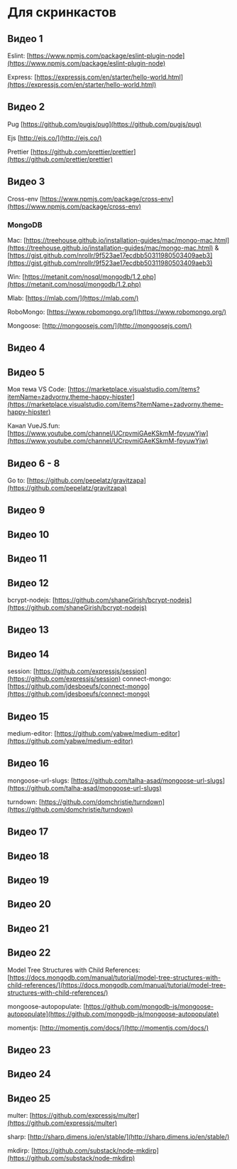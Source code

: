 # Для скринкастов

## Видео 1

Eslint: [https://www.npmjs.com/package/eslint-plugin-node](https://www.npmjs.com/package/eslint-plugin-node)

Express: [https://expressjs.com/en/starter/hello-world.html](https://expressjs.com/en/starter/hello-world.html)

## Видео 2

Pug [https://github.com/pugjs/pug](https://github.com/pugjs/pug)

Ejs [http://ejs.co/](http://ejs.co/)

Prettier [https://github.com/prettier/prettier](https://github.com/prettier/prettier)

## Видео 3

Cross-env [https://www.npmjs.com/package/cross-env](https://www.npmjs.com/package/cross-env)

### MongoDB

Mac: [https://treehouse.github.io/installation-guides/mac/mongo-mac.html](https://treehouse.github.io/installation-guides/mac/mongo-mac.html) & [https://gist.github.com/nrollr/9f523ae17ecdbb50311980503409aeb3](https://gist.github.com/nrollr/9f523ae17ecdbb50311980503409aeb3)

Win: [https://metanit.com/nosql/mongodb/1.2.php](https://metanit.com/nosql/mongodb/1.2.php)

Mlab: [https://mlab.com/](https://mlab.com/)

RoboMongo: [https://www.robomongo.org/](https://www.robomongo.org/)

Mongoose: [http://mongoosejs.com/](http://mongoosejs.com/)

## Видео 4

## Видео 5

Моя тема VS Code: [https://marketplace.visualstudio.com/items?itemName=zadvorny.theme-happy-hipster](https://marketplace.visualstudio.com/items?itemName=zadvorny.theme-happy-hipster)

Канал VueJS.fun: [https://www.youtube.com/channel/UCrpvmiGAeKSkmM-fpyuwYjw](https://www.youtube.com/channel/UCrpvmiGAeKSkmM-fpyuwYjw)

## Видео 6 - 8

Go to: [https://github.com/pepelatz/gravitzapa](https://github.com/pepelatz/gravitzapa)

## Видео 9

## Видео 10

## Видео 11

## Видео 12

bcrypt-nodejs: [https://github.com/shaneGirish/bcrypt-nodejs](https://github.com/shaneGirish/bcrypt-nodejs)

## Видео 13

## Видео 14

session: [https://github.com/expressjs/session](https://github.com/expressjs/session)
connect-mongo: [https://github.com/jdesboeufs/connect-mongo](https://github.com/jdesboeufs/connect-mongo)

## Видео 15

medium-editor: [https://github.com/yabwe/medium-editor](https://github.com/yabwe/medium-editor)

## Видео 16

mongoose-url-slugs: [https://github.com/talha-asad/mongoose-url-slugs](https://github.com/talha-asad/mongoose-url-slugs)

turndown: [https://github.com/domchristie/turndown](https://github.com/domchristie/turndown)

## Видео 17

## Видео 18

## Видео 19

## Видео 20

## Видео 21

## Видео 22

Model Tree Structures with Child References: [https://docs.mongodb.com/manual/tutorial/model-tree-structures-with-child-references/](https://docs.mongodb.com/manual/tutorial/model-tree-structures-with-child-references/)

mongoose-autopopulate: [https://github.com/mongodb-js/mongoose-autopopulate](https://github.com/mongodb-js/mongoose-autopopulate)

momentjs: [http://momentjs.com/docs/](http://momentjs.com/docs/)

## Видео 23

## Видео 24

## Видео 25

multer: [https://github.com/expressjs/multer](https://github.com/expressjs/multer)

sharp: [http://sharp.dimens.io/en/stable/](http://sharp.dimens.io/en/stable/)

mkdirp: [https://github.com/substack/node-mkdirp](https://github.com/substack/node-mkdirp)
